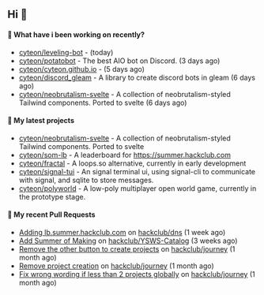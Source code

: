 ## Hi 👋

#### 👀 What have i been working on recently?

- [cyteon/leveling-bot](https://github.com/cyteon/leveling-bot) -  (today)
- [cyteon/potatobot](https://github.com/cyteon/potatobot) - The best AIO bot on Discord. (3 days ago)
- [cyteon/cyteon.github.io](https://github.com/cyteon/cyteon.github.io) -  (5 days ago)
- [cyteon/discord_gleam](https://github.com/cyteon/discord_gleam) - A library to create discord bots in gleam (6 days ago)
- [cyteon/neobrutalism-svelte](https://github.com/cyteon/neobrutalism-svelte) - A collection of neobrutalism-styled Tailwind components. Ported to svelte (6 days ago)

#### 🌱 My latest projects

- [cyteon/neobrutalism-svelte](https://github.com/cyteon/neobrutalism-svelte) - A collection of neobrutalism-styled Tailwind components. Ported to svelte
- [cyteon/som-lb](https://github.com/cyteon/som-lb) - A leaderboard for https://summer.hackclub.com
- [cyteon/fractal](https://github.com/cyteon/fractal) - A loops.so alternative, currently in early development
- [cyteon/signal-tui](https://github.com/cyteon/signal-tui) - An signal terminal ui, using signal-cli to communicate with signal, and sqlite to store messages.
- [cyteon/polyworld](https://github.com/cyteon/polyworld) - A low-poly multiplayer open world game, currently in the prototype stage. 

#### 🔨 My recent Pull Requests

- [Adding lb.summer.hackclub.com](https://github.com/hackclub/dns/pull/1822) on [hackclub/dns](https://github.com/hackclub/dns) (1 week ago)
- [Add Summer of Making](https://github.com/hackclub/YSWS-Catalog/pull/89) on [hackclub/YSWS-Catalog](https://github.com/hackclub/YSWS-Catalog) (3 weeks ago)
- [Remove the other button to create projects](https://github.com/hackclub/journey/pull/81) on [hackclub/journey](https://github.com/hackclub/journey) (1 month ago)
- [Remove project creation](https://github.com/hackclub/journey/pull/80) on [hackclub/journey](https://github.com/hackclub/journey) (1 month ago)
- [Fix wrong wording if less than 2 projects globally](https://github.com/hackclub/journey/pull/78) on [hackclub/journey](https://github.com/hackclub/journey) (1 month ago)
